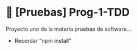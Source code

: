 # 🌟 [Pruebas] Prog-1-TDD

Proyecto uno de la materia pruebas de software...

- Recordar "npm install"
